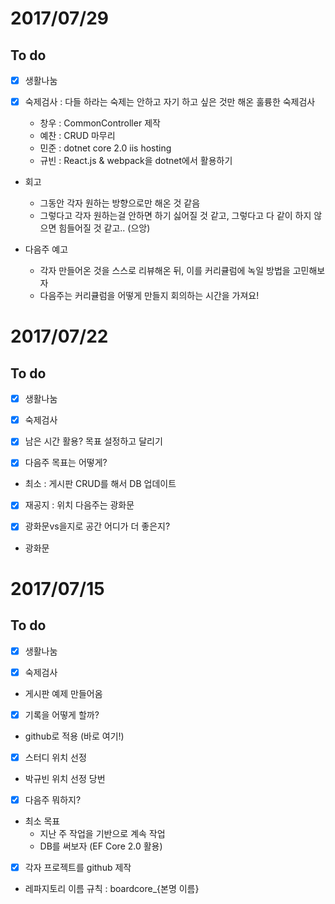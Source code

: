 # 2017/07/29

To do
------------------------------

- [x] 생활나눔

- [x] 숙제검사 : 다들 하라는 숙제는 안하고 자기 하고 싶은 것만 해온 훌륭한 숙제검사
  - 창우 : CommonController 제작
  - 예찬 : CRUD 마무리
  - 민준 : dotnet core 2.0 iis hosting
  - 규빈 : React.js & webpack을 dotnet에서 활용하기

- 회고
  - 그동안 각자 원하는 방향으로만 해온 것 같음
  - 그렇다고 각자 원하는걸 안하면 하기 싫어질 것 같고, 그렇다고 다 같이 하지 않으면 힘들어질 것 같고.. (으앙)

- 다음주 예고
  - 각자 만들어온 것을 스스로 리뷰해온 뒤, 이를 커리큘럼에 녹일 방법을 고민해보자
  - 다음주는 커리큘럼을 어떻게 만들지 회의하는 시간을 가져요!

# 2017/07/22

To do
------------------------------

- [x] 생활나눔

- [x] 숙제검사

- [x] 남은 시간 활용? 목표 설정하고 달리기

- [x] 다음주 목표는 어떻게?
 - 최소 : 게시판 CRUD를 해서 DB 업데이트

- [x] 재공지 : 위치 다음주는 광화문

- [x] 광화문vs을지로 공간 어디가 더 좋은지?
 - 광화문


# 2017/07/15

To do
-------------------------------

- [x] 생활나눔

- [x] 숙제검사
- 게시판 예제 만들어옴

- [x] 기록을 어떻게 할까?
- github로 적용 (바로 여기!)

- [x] 스터디 위치 선정
- 박규빈 위치 선정 당번

- [x] 다음주 뭐하지?

- 최소 목표
  - 지난 주 작업을 기반으로 계속 작업
  - DB를 써보자 (EF Core 2.0 활용)

- [x] 각자 프로젝트를 github 제작
- 레파지토리 이름 규칙 : boardcore_{본명 이름}